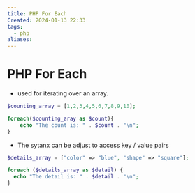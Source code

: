 ```yaml
---
title: PHP For Each
Created: 2024-01-13 22:33
tags:
  - php
aliases:
---
```

# PHP For Each
- used for iterating over an array.

```PHP
$counting_array = [1,2,3,4,5,6,7,8,9,10];

foreach($counting_aray as $count){
	echo "The count is: " . $count . "\n";
}
```

- The sytanx can be adjust to access key / value pairs

```PHP
$details_array = ["color" => "blue", "shape" => "square"];

foreach ($details_array as $detail) {
  echo "The detail is: " . $detail . "\n";
}
```





